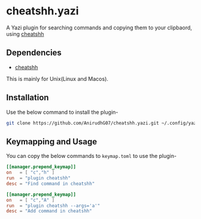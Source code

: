 # cheatshh.yazi
A Yazi plugin for searching commands and copying them to your clipbaord, using [cheatshh](https://github.com/AnirudhG07/cheatshh)

## Dependencies
- [cheatshh](https://github.com/AnirudhG07/cheatshh)

This is mainly for Unix(Linux and Macos). 

## Installation
Use the below command to install the plugin-
```bash
git clone https://github.com/AnirudhG07/cheatshh.yazi.git ~/.config/yazi/plugins/cheatshh.yazi
```

## Keymapping and Usage
You can copy the below commands to `keymap.toml` to use the plugin-
```toml
[[manager.prepend_keymap]]
on   = [ "c","h" ]
run  = "plugin cheatshh"
desc = "Find command in cheatshh"

[[manager.prepend_keymap]]
on   = [ "c","A" ]
run  = "plugin cheatshh --args='a'"
desc = "Add command in cheatshh"
```
